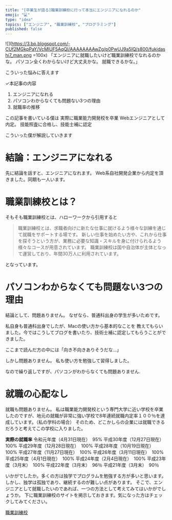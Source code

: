 ```yaml
---
title: "[卒業生が語る]職業訓練校に行って本当にエンジニアになれるのか"
emoji: "💻"
type: "idea"
topics: ["エンジニア", "職業訓練校", "プログラミング"]
published: false
---
```

![](https://3.bp.blogspot.com/-CUf2MGkpPaY/VcMlUF5AqQI/AAAAAAAAwZg/p0PwUJ9a5IQ/s800/fukidashi7_man.png =100x)
「エンジニアに就職したいけど職業訓練校でなれるのかな。
パソコン全くわからないけど大丈夫かな。
就職できるかな。」

こういった悩みに答えます

✓本記事の内容
1.  エンジニアになれる
2. パソコンわからなくても問題ない3つの理由
3. 就職率の推移



この記事を書いている僕は
実際に職業能力開発校を卒業
Webエンジニアとして内定。
技能照査に合格し、技能士補に認定

こういった僕が解説していきます






# 結論：エンジニアになれる
先に結論を話すと、エンジニアになれます。
Web系自社開発企業から内定を頂きました。同期も一人います。


#  職業訓練校とは？
そもそも職業訓練校とは、ハローワークから引用すると
>職業訓練校とは、求職者向けに新たな仕事に就けるよう様々な訓練を通じて就職をサポートする場です。 新しい仕事を始めたい方や、これから仕事を探そうという方が、業務に必要な知識・スキルを身に付けられるよう様々なコースが用意されています。 職業訓練校は国や自治体が主体となって運営しており、年間30万人に利用されています。

となっています。

# パソコンわからなくても問題ない3つの理由

結論として、問題ありません。
なぜなら、普通科出身の学生が多いためです。

私自身も普通科出身でしたが、Macの使い方から基本的なことを 教えてもらいました。今ではこうしてブログを書いたり、技術士補に認定してもらうことができました。

ここまで読んだ方の中には「向き不向きありそうだな…」

しかし問題ありません。
私も使い方を勉強して習得しました。

なので繰り返しですが、パソコンがわからなくても問題ありません.

# 就職の心配なし
就職も問題ありません。
私は職業能力開発校という専門大学に近い学校を卒業したのですが、地元の就職が非常に強い学校で8年連続就職内定率１００％を達成しています。（私の学科の場合）
そのため、どこかしらの企業には就職できるだろうと考えてこの学校に入りました。

**実際の就職率**
令和元年度（4月31日現在）　95%
平成30年度（12月27日現在）　100%
平成29年度（12月28日現在）　100%
平成28年度（10月19日現在）　100%
平成27年度（11月27日現在）　100%
平成26年度（3月11日現在）　100%
平成25年度（4月1日現在）　100%
平成24年度（2月4日現在）　100%
平成23年度（3月末）　100%
平成22年度（3月末）　96％
平成21年度（3月末）　90％


いかがでしたか。多くの方は独学でプログラムを勉強する方が多いと思います。しかし、独学は孤独であり、継続するのが難しい点があります。
    そこで、エンジニアとして就職したいのであれば、一つの方法として考えてみてはいかがでしょうか。
下に職業訓練校のサイトを掲示しておきます。気になった方はチェックしてみてください。

[職業訓練校](https://www.mhlw.go.jp/hellotraining/)